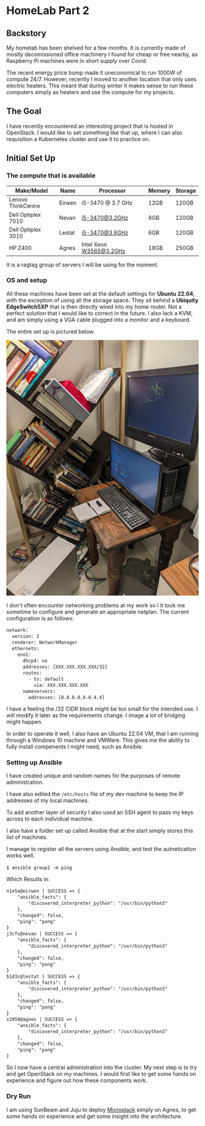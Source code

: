 # HomeLab Part 2

## Backstory

My homelab has been shelved for a few months. It is currently made of mostly decomissioned office machinery I found for cheap or free nearby, as Raspberry Pi machines were in short supply over Covid. 

The recent energy price bump made it uneconomical to run 1000W of compute 24/7. However, recently I moved to another location that only uses electric heaters. This meant that during winter it makes sense to run these computers simply as heaters and use the compute for my projects. 

## The Goal

I have recently encountered an interesting project that is hosted in OpenStack. I would like to set something like that up, where I can also requisition a Kubernetes cluster and use it to practice on.

## Initial Set Up

### The compute that is available

| Make/Model | Name   | Processor | Memory | Storage |
|------------|--------|-----------|--------|---------|
| Lenovo ThinkCentre| Eirwen | i5-3470 @ 3.7 GHz | 12GB | 120GB |
| Dell Optiplex 7010 | Nevan  | i5-3470@3.2GHz | 8GB | 120GB |
| Dell Optiplex 3010 | Lestat | i5-3470@3.6GHz | 6GB | 120GB |
| HP Z400 | Agnes  | Intel Xeon W3565@3.2GHz | 18GB | 250GB |

It is a ragtag group of servers I will be using for the moment.

### OS and setup

All these machines have been set at the default settings for **Ubuntu 22.04**, with the exception of using all the storage space. They sit behind a **Ubiquity EdgeSwitch5XP** that is then directly wired into my home router. Not a perfect solution that I would like to correct in the future. I also lack a KVM, and am simply using a VGA cable plugged into a monitor and a keyboard. 

The entire set up is pictured below. 


![My Little Itty Bitty Teeny Tiny Cluster](./images/photo.jpg)


I don't often encounter networking problems at my work so I it took me sometime to configure and generate an appropriate netplan. The current configuration is as follows:

```
network:
  version: 2
  renderer: NetworkManager
  ethernets:
    eno1:
      dhcp4: no
      addresses: [XXX.XXX.XXX.XXX/32]
      routes:
        - to: default
          via: XXX.XXX.XXX.XXX
      nameservers:
        addresses: [8.8.8.8,8.8.4.4]
```

I have a feeling the /32 CIDR block might be too small for the intended use. I will modify it later as the requirements change. I image a lot of bridging might happen.

In order to operate it well, I also have an Ubuntu 22.04 VM, that I am running through a Windows 10 machine and VMWare. This gives me the ability to fully install compenents I might need, such as Ansible.

### Setting up Ansible

I have created unique and random names for the purposes of remote administration. 

I have also edited the `/etc/hosts` file of my dev machine to keep the IP addresses of my local machines.

To add another layer of security I also used an SSH agent to pass my keys across to each individual machine. 

I also have a folder set up called Ansible that at the start simply stores this list of machines.

I manage to register all the servers using Ansible, and test the autnetication works well.

`$ ansible group1 -m ping`

Which Results in:

```
n1e5a@eirwen | SUCCESS => {
    "ansible_facts": {
        "discovered_interpreter_python": "/usr/bin/python3"
    },
    "changed": false,
    "ping": "pong"
}
j3cfs@nevan | SUCCESS => {
    "ansible_facts": {
        "discovered_interpreter_python": "/usr/bin/python3"
    },
    "changed": false,
    "ping": "pong"
}
b1d3c@lestat | SUCCESS => {
    "ansible_facts": {
        "discovered_interpreter_python": "/usr/bin/python3"
    },
    "changed": false,
    "ping": "pong"
}
x2950@agnes | SUCCESS => {
    "ansible_facts": {
        "discovered_interpreter_python": "/usr/bin/python3"
    },
    "changed": false,
    "ping": "pong"
}
```

So I now have a central administration into the cluster. My next step is to try and get OpenStack on my machines. I would first like to get some hands on experience and figure out how these components work.

### Dry Run

I am using SunBeam and Juju to deploy [Microstack](https://microstack.run/) simply on Agnes, to get some hands on experience and get some insight into the architecture. 